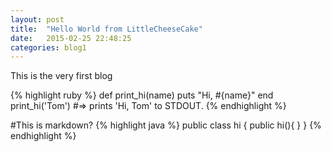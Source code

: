 ```yaml
---
layout: post
title:  "Hello World from LittleCheeseCake"
date:   2015-02-25 22:48:25
categories: blog1
---
```

This is the very first blog

{% highlight ruby %}
def print_hi(name)
  puts "Hi, #{name}"
end
print_hi('Tom')
#=> prints 'Hi, Tom' to STDOUT.
{% endhighlight %}

#This is markdown?
{% highlight java %}
public class hi {
	public hi(){
	}
}
{% endhighlight %}
